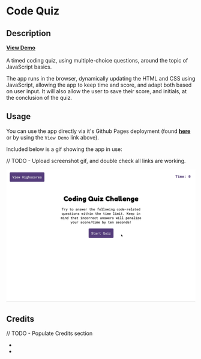 # Code Quiz

## Description

[**View Demo**](https://agia.github.io/Code-Quiz)
</br>
</br>
A timed coding quiz, using multiple-choice questions, around the topic of JavaScript basics.

The app runs in the browser, dynamically updating the HTML and CSS using JavaScript, allowing the app to keep time and score, and adapt both based on user input. It will also allow the user to save their score, and initials, at the conclusion of the quiz.

## Usage

You can use the app directly via it's Github Pages deployment (found [**here**](https://agia.github.io/Code-Quiz) or by using the `View Demo` link above).

Included below is a gif showing the app in use:

// TODO - Upload screenshot gif, and double check all links are working.

![Gif screenshot showing the code quiz at various points in use.](assets/img/screenshot.gif)

## Credits

// TODO - Populate Credits section
- []()
- []()